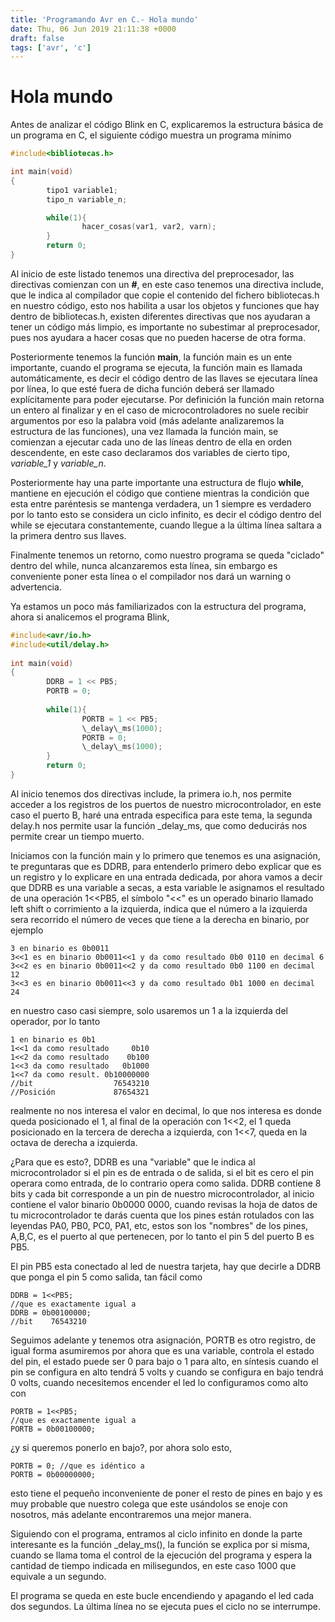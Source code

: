 ```yaml
---
title: 'Programando Avr en C.- Hola mundo'
date: Thu, 06 Jun 2019 21:11:38 +0000
draft: false
tags: ['avr', 'c']
---
```

# Hola mundo

Antes de analizar el código Blink en C, explicaremos la estructura básica de un programa en C, el siguiente código muestra un programa mínimo

```C
#include<bibliotecas.h>

int main(void)
{
        tipo1 variable1;
        tipo_n variable_n;

        while(1){
                hacer_cosas(var1, var2, varn);
        }
        return 0;
}
```
Al inicio de este listado tenemos una directiva del preprocesador, las directivas
comienzan con un **#**, en este caso tenemos una directiva include, que le indica
al compilador que copie el contenido del fichero bibliotecas.h en nuestro código,
esto nos habilita a usar los objetos y funciones que hay dentro de bibliotecas.h,
existen diferentes directivas que nos ayudaran a tener un código más limpio, es 
importante no subestimar al preprocesador, pues nos ayudara a hacer cosas que no
pueden hacerse de otra forma.

Posteriormente tenemos la función **main**, la función main es un ente 
importante, cuando el programa se ejecuta, la función main es llamada 
automáticamente, es decir el código dentro de las llaves se ejecutara línea por 
línea, lo que esté fuera de dicha función deberá ser llamado explícitamente para
poder ejecutarse. Por definición la función main retorna un entero al finalizar
y en el caso de microcontroladores no suele recibir argumentos por eso la 
palabra void (más adelante analizaremos la estructura de las funciones), una vez
llamada la función main, se comienzan a ejecutar cada uno de las líneas dentro 
de ella en orden descendente, en este caso declaramos dos variables de cierto 
tipo, _variable_1_ y _variable_n_.

Posteriormente hay una parte importante una estructura de flujo **while**, mantiene en ejecución el código que contiene mientras la condición que esta entre paréntesis se mantenga verdadera, un 1 siempre es verdadero por lo tanto esto se considera un ciclo infinito, es decir el código dentro del while se ejecutara constantemente, cuando llegue a la última línea saltara a la primera dentro sus llaves.

Finalmente tenemos un retorno, como nuestro programa se queda "ciclado" dentro del while, nunca alcanzaremos esta línea, sin embargo es conveniente poner esta línea o el compilador nos dará un warning o advertencia.

Ya estamos un poco más familiarizados con la estructura del programa, ahora si analicemos el programa Blink,

```C
#include<avr/io.h>                                                                 
#include<util/delay.h>
 
int main(void)                                                                     
{                                                                                  
        DDRB = 1 << PB5;                                                           
        PORTB = 0;                                                                 
                                                                                    
        while(1){                                                               
                PORTB = 1 << PB5;                                              
                \_delay\_ms(1000);                                                
                PORTB = 0;                                             
                \_delay\_ms(1000);                                                
        } 
        return 0;                                                                      
}
```

Al inicio tenemos dos directivas include, la primera io.h, nos permite acceder a los registros de los puertos de nuestro microcontrolador, en este caso el puerto B, haré una entrada especifica para este tema, la segunda delay.h nos permite usar la función \_delay\_ms, que como deducirás nos permite crear un tiempo muerto.

Iniciamos con la función main y lo primero que tenemos es una asignación, te preguntaras que es DDRB, para entenderlo primero debo explicar que es un registro y lo explicare en una entrada dedicada, por ahora vamos a decir que DDRB es una variable a secas, a esta variable le asignamos el resultado de una operación 1<<PB5, el símbolo "<<" es un operado binario llamado left shift o corrimiento a la izquierda, indica que el número a la izquierda sera recorrido el número de veces que tiene a la derecha en binario, por ejemplo

```
3 en binario es 0b0011
3<<1 es en binario 0b0011<<1 y da como resultado 0b0 0110 en decimal 6
3<<2 es en binario 0b0011<<2 y da como resultado 0b0 1100 en decimal 12
3<<3 es en binario 0b0011<<3 y da como resultado 0b1 1000 en decimal 24
```

en nuestro caso casi siempre, solo usaremos un 1 a la izquierda del operador, por lo tanto

```
1 en binario es 0b1
1<<1 da como resultado     0b10
1<<2 da como resultado    0b100
1<<3 da como resultado   0b1000
1<<7 da como result. 0b10000000
//bit                  76543210
//Posición             87654321
```

realmente no nos interesa el valor en decimal, lo que nos interesa es donde queda posicionado el 1, al final de la operación con 1<<2, el 1 queda posicionado en la tercera de derecha a izquierda, con 1<<7, queda en la octava de derecha a izquierda.

¿Para que es esto?, DDRB es una "variable" que le indica al microcontrolador si el pin es de entrada o de salida, si el bit es cero el pin operara como entrada, de lo contrario opera como salida. DDRB contiene 8 bits y cada bit corresponde a un pin de nuestro microcontrolador, al inicio contiene el valor binario 0b0000 0000, cuando revisas la hoja de datos de tu microcontrolador te darás cuenta que los pines están rotulados con las leyendas PA0, PB0, PC0, PA1, etc, estos son los "nombres" de los pines, A,B,C, es el puerto al que pertenecen, por lo tanto el pin 5 del puerto B es PB5.

El pin PB5 esta conectado al led de nuestra tarjeta, hay que decirle a DDRB que ponga el pin 5 como salida, tan fácil como

```
DDRB = 1<<PB5;
//que es exactamente igual a
DDRB = 0b00100000;
//bit    76543210
```

Seguimos adelante y tenemos otra asignación, PORTB es otro registro, de igual forma asumiremos por ahora que es una variable, controla el estado del pin, el estado puede ser 0 para bajo o 1 para alto, en síntesis cuando el pin se configura en alto tendrá 5 volts y cuando se configura en bajo tendrá 0 volts, cuando necesitemos encender el led lo configuramos como alto con

```
PORTB = 1<<PB5;
//que es exactamente igual a
PORTB = 0b00100000;
```

¿y si queremos ponerlo en bajo?, por ahora solo esto,

```
PORTB = 0; //que es idéntico a
PORTB = 0b00000000;
```

esto tiene el pequeño inconveniente de poner el resto de pines en bajo y es muy probable que nuestro colega que este usándolos se enoje con nosotros, más adelante encontraremos una mejor manera.

Siguiendo con el programa, entramos al ciclo infinito en donde la parte interesante es la función \_delay\_ms(), la función se explica por si misma, cuando se llama toma el control de la ejecución del programa y espera la cantidad de tiempo indicada en milisegundos, en este caso 1000 que equivale a un segundo.

El programa se queda en este bucle encendiendo y apagando el led cada dos segundos. La última línea no se ejecuta pues el ciclo no se interrumpe.
